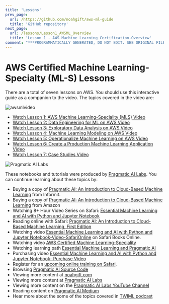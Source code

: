 ```yaml
---
title: 'Lessons'
prev_page:
  url: /https://github.com/noahgift/aws-ml-guide
  title: 'GitHub repository'
next_page:
  url: /lessons/Lesson1_AWSML_Overview
  title: 'Lesson 1 - AWS Machine Learning Certification-Overview'
comment: "***PROGRAMMATICALLY GENERATED, DO NOT EDIT. SEE ORIGINAL FILES IN /content***"
---
```

# AWS Certified Machine Learning-Specialty (ML-S) Lessons

There are a total of seven lessons on AWS.  You should use this interactive guide as a companion to the video.  The topics covered in the video are:

![awsmlvideo](https://user-images.githubusercontent.com/58792/54616901-a4bf0580-4a1d-11e9-8d46-a9d982b96f07.png)

* [Watch Lesson 1:  AWS Machine Learning-Speciality (MLS) Video](https://learning.oreilly.com/videos/aws-certified-machine/9780135556597/9780135556597-ACML_01_01_00)
* [Watch Lesson 2:  Data Engineering for ML on AWS Video](https://learning.oreilly.com/videos/aws-certified-machine/9780135556597/9780135556597-ACML_01_02_00)
* [Watch Lesson 3:  Exploratory Data Analysis on AWS Video](https://learning.oreilly.com/videos/aws-certified-machine/9780135556597/9780135556597-ACML_01_03_00)
* [Watch Lesson 4:  Machine Learning Modeling on AWS Video](https://learning.oreilly.com/videos/aws-certified-machine/9780135556597/9780135556597-ACML_01_04_00)
* [Watch Lesson 5:  Operationalize Machine Learning on AWS Video](https://learning.oreilly.com/videos/aws-certified-machine/9780135556597/9780135556597-ACML_01_05_00)
* [Watch Lesson 6:  Create a Production Machine Learning Application Video](https://learning.oreilly.com/videos/aws-certified-machine/9780135556597/9780135556597-ACML_01_06_00)
* [Watch Lesson 7:  Case Studies Video](https://learning.oreilly.com/videos/aws-certified-machine/9780135556597/9780135556597-ACML_01_07_00)

![Pragmatic AI Labs](https://paiml.com/images/logo_with_slogan_white_background.png)

These notebooks and tutorials were produced by [Pragmatic AI Labs](https://paiml.com/).  You can continue learning about these topics by:

*   Buying a copy of [Pragmatic AI: An Introduction to Cloud-Based Machine Learning](http://www.informit.com/store/pragmatic-ai-an-introduction-to-cloud-based-machine-9780134863863) from Informit.
*   Buying a copy of  [Pragmatic AI: An Introduction to Cloud-Based Machine Learning](https://www.amazon.com/Pragmatic-AI-Introduction-Cloud-Based-Learning/dp/0134863860) from Amazon
*   Watching 8+ Hour Video Series on Safari: [Essential Machine Learning and AI with Python and Jupyter Notebook](https://www.safaribooksonline.com/videos/essential-machine-learning/9780135261118)
*   Reading online with Safari:  [Pragmatic AI: An Introduction to Cloud-Based Machine Learning, First Edition](https://www.safaribooksonline.com/library/view/pragmatic-ai-an/9780134863924/)
*  Watching video [Essential Machine Learning and AI with Python and Jupyter Notebook-Video-SafariOnline](https://www.safaribooksonline.com/videos/essential-machine-learning/9780135261118) on Safari Books Online.
*  Watching video [AWS Certified Machine Learning-Speciality](https://learning.oreilly.com/videos/aws-certified-machine/9780135556597)
*  Watching learning path [Essential Machine Learning and Pragmatic AI](https://learning.oreilly.com/learning-paths/learning-path-essential/9780135747193/)
* Purchasing video [Essential Machine Learning and AI with Python and Jupyter Notebook- Purchase Video](http://www.informit.com/store/essential-machine-learning-and-ai-with-python-and-jupyter-9780135261095)
*   Register for an [upcoming online training on Safari](https://www.safaribooksonline.com/search/?query=noah%20gift).
*   Browsing [Pragmatic AI Source Code](https://github.com/noahgift/pragmaticai)
*   Viewing more content at [noahgift.com](https://noahgift.com/)
*   Viewing more content at [Pragmatic AI Labs](https://paiml.com/)
*   Viewing more content on the [Pragmatic AI Labs YouTube Channel](https://www.youtube.com/channel/UCNDfiL0D1LUeKWAkRE1xO5Q)
*   Reading content on [Pragmatic AI Medium](https://medium.com/pragmatic-ai-labs)
*   Hear more about the some of the topics covered in [TWIML podcast](https://twimlai.com/twiml-talk-158-growth-hacking-sports-w-machine-learning-with-noah-gift/)
